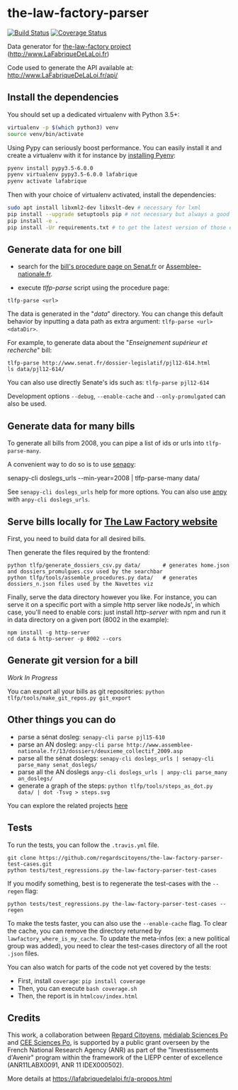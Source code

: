 the-law-factory-parser
======================

[![Build Status](https://travis-ci.org/regardscitoyens/the-law-factory-parser.svg?branch=master)](https://travis-ci.org/regardscitoyens/the-law-factory-parser) [![Coverage Status](https://coveralls.io/repos/github/regardscitoyens/the-law-factory-parser/badge.svg?branch=master)](https://coveralls.io/github/regardscitoyens/the-law-factory-parser?branch=master)

Data generator for [the-law-factory project](https://github.com/RegardsCitoyens/the-law-factory) (http://www.LaFabriqueDeLaLoi.fr)

Code used to generate the API available at: http://www.LaFabriqueDeLaLoi.fr/api/


## Install the dependencies ##

You should set up a dedicated virtualenv with Python 3.5+:

```bash
virtualenv -p $(which python3) venv
source venv/bin/activate
```

Using Pypy can seriously boost performance. You can easily install it and create a virtualenv with it for instance by [installing Pyenv](https://github.com/pyenv/pyenv-installer#pyenv-installer):

```bash
pyenv install pypy3.5-6.0.0
pyenv virtualenv pypy3.5-6.0.0 lafabrique
pyenv activate lafabrique
```

Then with your choice of virtualenv activated, install the dependencies:

```bash
sudo apt install libxml2-dev libxslt-dev # necessary for lxml
pip install --upgrade setuptools pip # not necessary but always a good idea
pip install -e .
pip install -Ur requirements.txt # to get the latest version of those dependencies
```

## Generate data for one bill ##

- search for the [bill's procedure page on Senat.fr](http://www.senat.fr/dossiers-legislatifs/index-general-projets-propositions-de-lois.html) or [Assemblee-nationale.fr](http://www.assemblee-nationale.fr/15/documents/index-dossier.asp).

- execute *tlfp-parse* script using the procedure page:

`tlfp-parse <url>`

The data is generated in the "*data*" directory. You can change this default behavior by inputting a data path as extra argument: `tlfp-parse <url> <dataDir>`.

For example, to generate data about the "*Enseignement supérieur et recherche*" bill:

    tlfp-parse http://www.senat.fr/dossier-legislatif/pjl12-614.html
    ls data/pjl12-614/

You can also use directly Senate's ids such as: `tlfp-parse pjl12-614`

Development options `--debug`, `--enable-cache` and `--only-promulgated` can also be used.


## Generate data for many bills

To generate all bills from 2008, you can pipe a list of ids or urls into `tlfp-parse-many`.

A convenient way to do so is to use [senapy](https://github.com/regardscitoyens/senapy):

   senapy-cli doslegs_urls --min-year=2008 | tlfp-parse-many data/

See `senapy-cli doslegs_urls` help for more options. You can also use [anpy](https://github.com/regardscitoyens/anpy) with `anpy-cli doslegs_urls`.


## Serve bills locally for [The Law Factory website](https://github.com/regardscitoyens/the-law-factory)

First, you need to build data for all desired bills.

Then generate the files required by the frontend:

    python tlfp/generate_dossiers_csv.py data/       # generates home.json and dossiers_promulgues.csv used by the searchbar
    python tlfp/tools/assemble_procedures.py data/   # generates dossiers_n.json files used by the Navettes viz

Finally, serve the data directory however you like. For instance, you can serve it on a specific port with a simple http server like nodeJs', in which case, you'll need to enable cors: just install *http-server* with npm and run it in data directory on a given port (8002 in the example):

    npm install -g http-server
    cd data & http-server -p 8002 --cors


## Generate git version for a bill

*Work In Progress*

You can export all your bills as git repositories: `python tlfp/tools/make_git_repos.py git_export`

## Other things you can do

 - parse a sénat dosleg: `senapy-cli parse pjl15-610`
 - parse an AN dosleg: `anpy-cli parse http://www.assemblee-nationale.fr/13/dossiers/deuxieme_collectif_2009.asp`
 - parse all the sénat doslegs: `senapy-cli doslegs_urls | senapy-cli parse_many senat_doslegs/`
 - parse all the AN doslegs `anpy-cli doslegs_urls | anpy-cli parse_many an_doslegs/`
 - generate a graph of the steps: `python tlfp/tools/steps_as_dot.py data/ | dot -Tsvg > steps.svg`

You can explore the related projects [here](https://github.com/search?q=topic%3Aparliamentary-data+org%3Aregardscitoyens)

## Tests

To run the tests, you can follow the `.travis.yml` file.

    git clone https://github.com/regardscitoyens/the-law-factory-parser-test-cases.git
    python tests/test_regressions.py the-law-factory-parser-test-cases

If you modify something, best is to regenerate the test-cases with the `--regen` flag:

    python tests/test_regressions.py the-law-factory-parser-test-cases --regen

To make the tests faster, you can also use the `--enable-cache` flag.
To clear the cache, you can remove the directory returned by `lawfactory_where_is_my_cache`.
To update the meta-infos (ex: a new political group was added), you need to clear the test-cases directory of all the root `.json` files.

You can also watch for parts of the code not yet covered by the tests:

   - First, install `coverage`: `pip install coverage`
   - Then, you can execute `bash coverage.sh`
   - Then, the report is in `htmlcov/index.html`

## Credits

This work, a collaboration between [Regard Citoyens](https://www.regardscitoyens.org), [médialab Sciences Po](https://medialab.sciencespo.fr/fr/) and [CEE Sciences Po](http://www.sciencespo.fr/centre-etudes-europeennes/fr), is supported by a public grant overseen by the French National Research Agency (ANR) as part of the "Investissements d'Avenir" program within the framework of the LIEPP center of excellence (ANR11LABX0091, ANR 11 IDEX000502).

More details at https://lafabriquedelaloi.fr/a-propos.html
